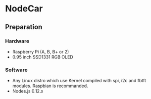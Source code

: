NodeCar
=======

Preparation
-------------

### Hardware
- Raspberry Pi (A, B, B+ or 2)
- 0.95 inch SSD1331 RGB OLED

### Software
- Any Linux distro which use Kernel compiled with spi, i2c and fbtft modules. Raspbian is recommanded.
- Nodes.js 0.12.x
